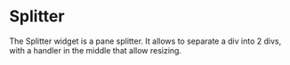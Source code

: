 # Splitter

The Splitter widget is a pane splitter. It allows to separate a div into 2 divs, with a handler in the middle that allow resizing. 

[](codepen://jso-technologies/MyKbqR?height=700&theme=0)
